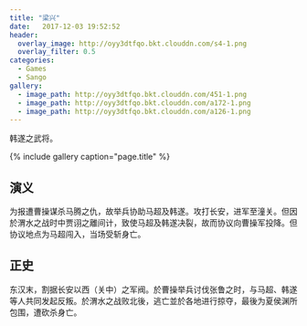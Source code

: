 ```yaml
---
title: "梁兴"
date:   2017-12-03 19:52:52
header:
  overlay_image: http://oyy3dtfqo.bkt.clouddn.com/s4-1.png
  overlay_filter: 0.5
categories:
  - Games
  - Sango
gallery:
  - image_path: http://oyy3dtfqo.bkt.clouddn.com/451-1.png
  - image_path: http://oyy3dtfqo.bkt.clouddn.com/a172-1.png
  - image_path: http://oyy3dtfqo.bkt.clouddn.com/a126-1.png
---
```


韩遂之武将。

{% include gallery caption="page.title" %}

## 演义

为报遭曹操谋杀马腾之仇，故举兵协助马超及韩遂。攻打长安，进军至潼关。但因於渭水之战时中贾诩之離间计，致使马超及韩遂决裂，故而协议向曹操军投降。但协议地点为马超闯入，当场受斩身亡。

## 正史

东汉末，割据长安以西（关中）之军阀。於曹操举兵讨伐张鲁之时，与马超、韩遂等人共同发起反叛。於渭水之战败北後，逃亡並於各地进行掠夺，最後为夏侯渊所包围，遭砍杀身亡。
